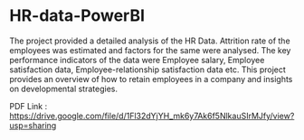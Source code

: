 # HR-data-PowerBI

The project provided a detailed analysis of the HR Data. Attrition rate of the employees was estimated and factors for the same were analysed.
The key performance indicators of the data were Employee salary, Employee satisfaction data, Employee-relationship satisfaction data etc.
This project provides an overview of how to retain employees in a company and insights on developmental strategies.

PDF Link : https://drive.google.com/file/d/1Fl32dYjYH_mk6y7Ak6f5NlkauSIrMJfy/view?usp=sharing
